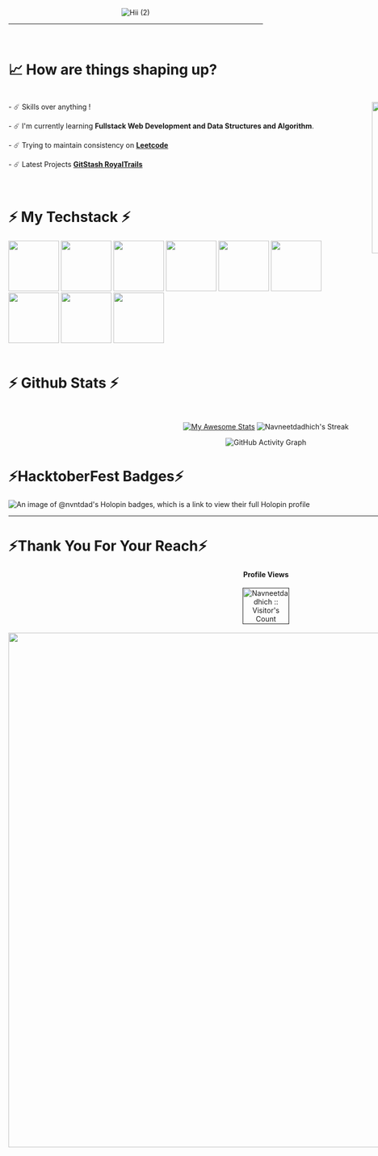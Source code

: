 <div align="center">
  
![Hii (2)](https://github.com/user-attachments/assets/de79cd17-dfcb-4182-8ab7-877a9ae99f96)
</div>

<hr/>

<div style="display: flex; justify-content: space-around; align-items: flex-start; gap: 20px;">
<div>
<br>
<h1>📈 How are things shaping up?</h1>
<div align="left" >
<br>
<img src="https://user-images.githubusercontent.com/74038190/212749695-a6817c5a-a794-462b-afca-1b5ce7dd5e63.gif" width="300" align="right">
- ☄️ Skills over anything !</strong>
<p></p>
- ☄️ I'm currently learning <strong>Fullstack Web Development and Data Structures and Algorithm</strong>.
<p></p>
- ☄️ Trying to maintain consistency on <strong> <a href="https://leetcode.com/u/navneet_dadhich/">Leetcode </a></strong>
<p></p>
- ☄️ Latest Projects <strong> <a href="https://gitstash.onrender.com">GitStash </a> <a href="https://royaltrails.netlify.app/"> RoyalTrails </a> </strong>
<p></p>
<br>
</div>
<div align="center">
 </div>

<h1 align="left">⚡ My Techstack ⚡</h1>

<div align="left">
  <img src="https://github.com/user-attachments/assets/2cf45c3d-f837-488f-98fb-f9c602631835" width="100">
  <img src="https://user-images.githubusercontent.com/74038190/212257467-871d32b7-e401-42e8-a166-fcfd7baa4c6b.gif" width="100">
  <img src="https://user-images.githubusercontent.com/74038190/212257454-16e3712e-945a-4ca2-b238-408ad0bf87e6.gif" width="100">
  <img src="https://user-images.githubusercontent.com/74038190/212257460-738ff738-247f-4445-a718-cdd0ca76e2db.gif" width="100">
  
  <img src="https://github.com/Anmol-Baranwal/Cool-GIFs-For-GitHub/assets/74038190/29fd6286-4e7b-4d6c-818f-c4765d5e39a9" width="100">
<img src="https://github.com/Anmol-Baranwal/Cool-GIFs-For-GitHub/assets/74038190/67f477ed-6624-42da-99f0-1a7b1a16eecb" width="100">
  <img src="https://user-images.githubusercontent.com/74038190/212257465-7ce8d493-cac5-494e-982a-5a9deb852c4b.gif" width="100">
  <img src="https://user-images.githubusercontent.com/74038190/212280805-9bcb336b-8c55-46a8-abf8-ff286ab55472.gif" width="100">
  <img src="https://user-images.githubusercontent.com/74038190/212281775-b468df30-4edc-4bf8-a4ee-f52e1aaddc86.gif" width="100">
</div>
<br>

<h1 align="left">⚡ Github Stats ⚡</h1>
<!-- Github stats block -->
<br>
<div align=center>
  
 <!-- ![Navneetdadhich's Top Languages](https://github-readme-stats.vercel.app/api/top-langs/?username=Navneetdadhich&theme=github_dark&show_icons=true&hide_border=true&layout=compact)-->
  [![My Awesome Stats](https://awesome-github-stats.azurewebsites.net/user-stats/Navneetdadhich?cardType=github&theme=github-dark&preferLogin=false&Background=0d1117)](https://git.io/awesome-stats-card)
  ![Navneetdadhich's Streak](https://github-readme-streak-stats.herokuapp.com/?user=Navneetdadhich&theme=github_dark&hide_border=true)
  <br/>
</div>

<div align="center">
    <!-- Github Contribution Graph -->
        <img src="https://github-readme-activity-graph.vercel.app/graph?username=Navneetdadhich&theme=github-dark&point=00000000&radius=16" alt="GitHub Activity Graph">
</div>

<div align="center">
  <h1 align="left">⚡HacktoberFest Badges⚡</h1>
</div>

![An image of @nvntdad's Holopin badges, which is a link to view their full Holopin profile](https://holopin.me/nvntdad)

<hr/>

<!-- <img src="https://raw.githubusercontent.com/Navneetdadhich/Navneetdadhich/output/snake.svg" width = 1500 alt="Snake animation" /> -->

<!--START_SECTION:waka-->
<!--END_SECTION:waka-->

<h1 align="left">⚡Thank You For Your Reach⚡</h1>

<div align="center">
  <!-- Profile Views -->
    <h4 align="center">Profile Views</h4>
    <a href="">
        <img style="width:30%;" src="https://profile-counter.glitch.me/{Navneetdadhich}/count.svg" alt="Navneetdadhich :: Visitor's Count" alt="Profile Count">
    </a>
</div>
<br>
<img src="https://user-images.githubusercontent.com/74038190/212744287-14f66c13-5458-40dc-9244-8ff533fc8f4a.gif" width="1020">

